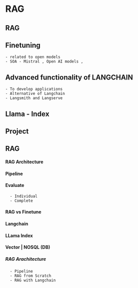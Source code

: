 # RAG 

## RAG
## Finetuning 
    - related to open models 
    - SOA - Mistral , Open AI models , 
## Advanced functionality of LANGCHAIN 
    - To develop applications 
    - Alternative of Langchain 
    - Langsmith and Langserve 
## Llama - Index 
## Project 


## RAG 
#### RAG Architecture 
#### Pipeline 
#### Evaluate 
      - Individual 
      - Complete 
#### RAG vs Finetune 
#### Langchain 
#### LLama Index 
#### Vector | NOSQL (DB) 


##### RAG Arachitecture 
      - Pipeline 
      - RAG from Scratch 
      - RAG with Langchain 



